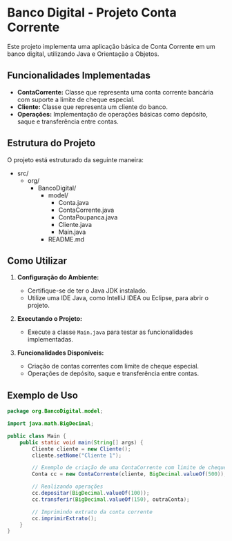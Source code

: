 # Banco Digital - Projeto Conta Corrente

Este projeto implementa uma aplicação básica de Conta Corrente em um banco digital, utilizando Java e Orientação a Objetos.

## Funcionalidades Implementadas

- **ContaCorrente:** Classe que representa uma conta corrente bancária com suporte a limite de cheque especial.
- **Cliente:** Classe que representa um cliente do banco.
- **Operações:** Implementação de operações básicas como depósito, saque e transferência entre contas.

## Estrutura do Projeto

O projeto está estruturado da seguinte maneira:

- src/
    - org/
        - BancoDigital/
            - model/
                - Conta.java
                - ContaCorrente.java
                - ContaPoupanca.java
                - Cliente.java
                - Main.java
            - README.md

## Como Utilizar

1. **Configuração do Ambiente:**
    - Certifique-se de ter o Java JDK instalado.
    - Utilize uma IDE Java, como IntelliJ IDEA ou Eclipse, para abrir o projeto.

2. **Executando o Projeto:**
    - Execute a classe `Main.java` para testar as funcionalidades implementadas.

3. **Funcionalidades Disponíveis:**
    - Criação de contas correntes com limite de cheque especial.
    - Operações de depósito, saque e transferência entre contas.

## Exemplo de Uso

```java
package org.BancoDigital.model;

import java.math.BigDecimal;

public class Main {
    public static void main(String[] args) {
        Cliente cliente = new Cliente();
        cliente.setNome("Cliente 1");

        // Exemplo de criação de uma ContaCorrente com limite de cheque especial de R$ 500
        Conta cc = new ContaCorrente(cliente, BigDecimal.valueOf(500));

        // Realizando operações
        cc.depositar(BigDecimal.valueOf(100));
        cc.transferir(BigDecimal.valueOf(150), outraConta);

        // Imprimindo extrato da conta corrente
        cc.imprimirExtrato();
    }
}